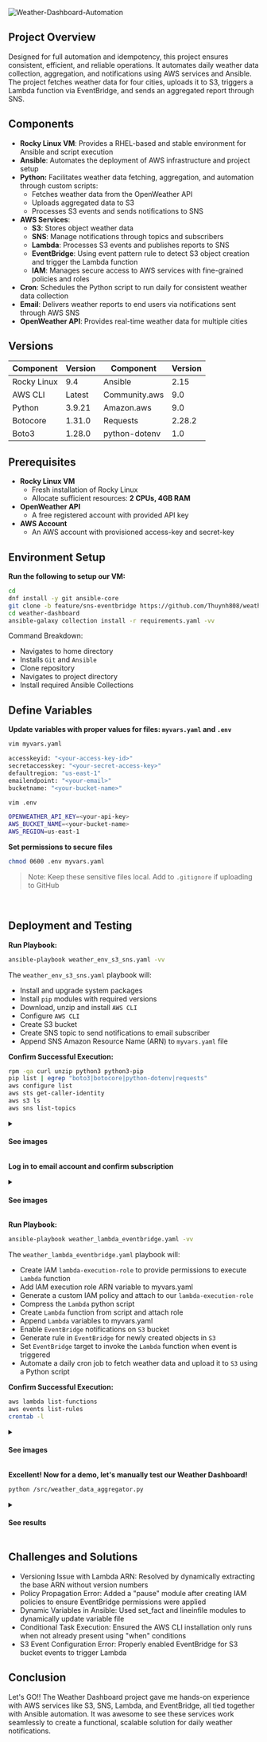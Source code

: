 ![Weather-Dashboard-Automation](https://i.imgur.com/9qfpYjc.png)

## Project Overview
Designed for full automation and idempotency, this project ensures consistent, efficient, and reliable operations. It automates daily weather data collection, aggregation, and notifications using AWS services and Ansible. The project fetches weather data for four cities, uploads it to S3, triggers a Lambda function via EventBridge, and sends an aggregated report through SNS.

## Components

- **Rocky Linux VM**: Provides a RHEL-based and stable environment for Ansible and script execution
- **Ansible**: Automates the deployment of AWS infrastructure and project setup
- **Python:** Facilitates weather data fetching, aggregation, and automation through custom scripts:
  - Fetches weather data from the OpenWeather API
  - Uploads aggregated data to S3
  - Processes S3 events and sends notifications to SNS
- **AWS Services**:
  - **S3**: Stores object weather data
  - **SNS**: Manage notifications through topics and subscribers
  - **Lambda**: Processes S3 events and publishes reports to SNS
  - **EventBridge**: Using event pattern rule to detect S3 object creation and trigger the Lambda function
  - **IAM**: Manages secure access to AWS services with fine-grained policies and roles
- **Cron**: Schedules the Python script to run daily for consistent weather data collection
- **Email**: Delivers weather reports to end users via notifications sent through AWS SNS
- **OpenWeather API**: Provides real-time weather data for multiple cities

## Versions

| Component        | Version  | Component     | Version |
|------------------|----------|---------------|---------|
| Rocky Linux      | 9.4      | Ansible       | 2.15    |
| AWS CLI          | Latest   | Community.aws | 9.0     |
| Python           | 3.9.21   | Amazon.aws    | 9.0     |
| Botocore         | 1.31.0   | Requests      | 2.28.2  |  
| Boto3            | 1.28.0   | python-dotenv | 1.0     |

## Prerequisites

- **Rocky Linux VM**
  - Fresh installation of Rocky Linux
  - Allocate sufficient resources: **2 CPUs, 4GB RAM**
- **OpenWeather API**
  - A free registered account with provided API key 
- **AWS Account**
   - An AWS account with provisioned access-key and secret-key

## Environment Setup

**Run the following to setup our VM:**
```bash
cd
dnf install -y git ansible-core
git clone -b feature/sns-eventbridge https://github.com/Thuynh808/weather-dashboard
cd weather-dashboard
ansible-galaxy collection install -r requirements.yaml -vv
```
  Command Breakdown:
  - Navigates to home directory
  - Installs `Git` and `Ansible`
  - Clone repository
  - Navigates to project directory
  - Install required Ansible Collections

## Define Variables

**Update variables with proper values for files: `myvars.yaml` and `.env`**
```bash
vim myvars.yaml
```
```bash
accesskeyid: "<your-access-key-id>"
secretaccesskey: "<your-secret-access-key>"
defaultregion: "us-east-1"
emailendpoint: "<your-email>"
bucketname: "<your-bucket-name>"
```
```bash
vim .env
```
```bash
OPENWEATHER_API_KEY=<your-api-key>
AWS_BUCKET_NAME=<your-bucket-name>
AWS_REGION=us-east-1
```
**Set permissions to secure files**
```bash
chmod 0600 .env myvars.yaml 
```
> Note: Keep these sensitive files local. Add to `.gitignore` if uploading to GitHub
<br>  

## Deployment and Testing

**Run Playbook:**
```bash
ansible-playbook weather_env_s3_sns.yaml -vv
```
  The `weather_env_s3_sns.yaml` playbook will:
  - Install and upgrade system packages
  - Install `pip` modules with required versions
  - Download, unzip and install `AWS CLI`
  - Configure `AWS CLI`
  - Create S3 bucket
  - Create SNS topic to send notifications to email subscriber
  - Append SNS Amazon Resource Name (ARN) to `myvars.yaml` file

**Confirm Successful Execution:**
```bash
rpm -qa curl unzip python3 python3-pip
pip list | egrep "boto3|botocore|python-dotenv|requests" 
aws configure list
aws sts get-caller-identity
aws s3 ls
aws sns list-topics
```
<details close>
  <summary> <h4>See images</h4> </summary>
    
![HPC_CryptoCluster](https://i.imgur.com/UCc5IMD.png)
  </details>
  
**Log in to email account and confirm subscription**
<details close>
  <summary> <h4>See images</h4> </summary>
    
![HPC_CryptoCluster](https://i.imgur.com/UCc5IMD.png)
  </details>

**Run Playbook:**
```bash
ansible-playbook weather_lambda_eventbridge.yaml -vv
```
  The `weather_lambda_eventbridge.yaml` playbook will:
  - Create IAM `lambda-execution-role` to provide permissions to execute `Lambda` function
  - Add IAM execution role ARN variable to myvars.yaml
  - Generate a custom IAM policy and attach to our `lambda-execution-role`
  - Compress the `Lambda` python script
  - Create `Lambda` function from script and attach role
  - Append `Lambda` variables to myvars.yaml
  - Enable `EventBridge` notifications on `S3` bucket
  - Generate rule in `EventBridge` for newly created objects in `S3`
  - Set `EventBridge` target to invoke the `Lambda` function when event is triggered
  - Automate a daily cron job to fetch weather data and upload it to `S3` using a Python script

**Confirm Successful Execution:**

```bash
aws lambda list-functions
aws events list-rules 
crontab -l
```
<details close>
  <summary> <h4>See images</h4> </summary>
    
![HPC_CryptoCluster](https://i.imgur.com/UCc5IMD.png)
  </details>
  
**Excellent! Now for a demo, let's manually test our Weather Dashboard!**
```bash
python /src/weather_data_aggregator.py
```
<details close>
  <summary> <h4>See results</h4> </summary>
    
![HPC_CryptoCluster](https://i.imgur.com/UCc5IMD.png)
  </details>

## Challenges and Solutions

- Versioning Issue with Lambda ARN: Resolved by dynamically extracting the base ARN without version numbers
- Policy Propagation Error: Added a "pause" module after creating IAM policies to ensure EventBridge permissions were applied
- Dynamic Variables in Ansible: Used set_fact and lineinfile modules to dynamically update variable file
- Conditional Task Execution: Ensured the AWS CLI installation only runs when not already present using "when" conditions
- S3 Event Configuration Error: Properly enabled EventBridge for S3 bucket events to trigger Lambda

## Conclusion

Let's GO!! The Weather Dashboard project gave me hands-on experience with AWS services like S3, SNS, Lambda, and EventBridge, all tied together with Ansible automation. It was awesome to see these services work seamlessly to create a functional, scalable solution for daily weather notifications.

